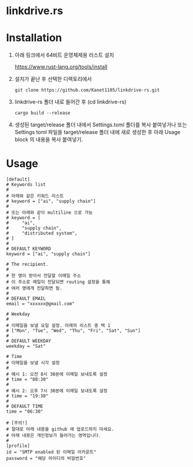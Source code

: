 # linkdrive.rs

# Installation

1. 아래 링크에서 64비트 운영체제용 러스트 설치

    https://www.rust-lang.org/tools/install 

2. 설치가 끝난 후 선택한 디렉토리에서

    ```git clone https://github.com/Kanet1105/linkdrive-rs.git```

3. linkdrive-rs 폴더 내로 들어간 후 (cd linkdrive-rs)

    ```cargo build --release```

4. 생성된 target/release 폴더 내에서 Settings.toml 폴더를 복사 
붙여넣거나 또는 Settings toml 파일을 target/release 폴더 내에 
새로 생성한 후 아래 Usage block 의 내용을 복사 붙여넣기.

# Usage

```
[default]
# Keywords list
# 
# 아래와 같은 키워드 리스트
# keyword = ["ai", "supply chain"]
# 
# 또는 아래와 같이 multiline 으로 가능
# keyword = [
#     "ai",
#     "supply chain",
#     "distributed system",
# ]
#
# DEFAULT KEYWORD
keyword = ["ai", "supply chain"]

# The recipient.
#
# 한 명이 받아서 전달할 이메일 주소
# 이 주소로 메일이 전달되면 routing 설정을 통해
# 여러 명에게 전달하면 됨.
#
# DEFAULT EMAIL
email = "xxxxxx@gmail.com"

# Weekday
# 
# 이메일을 보낼 요일 설정. 아래의 리스트 중 택 1
# ["Mon", "Tue", "Wed", "Thu", "Fri", "Sat", "Sun"]
#
# DEFAULT WEEKDAY
weekday = "Sat"

# Time
# 이메일을 보낼 시각 설정
#
# 예시 1: 오전 8시 30분에 이메일 보내도록 설정
# time = "08:30" 
#
# 예시 2: 오후 7시 30분에 이메일 보내도록 설정
# time = "19:30"
#
# DEFAULT TIME
time = "06:30"

# [주의!]
# 절대로 아래 내용을 github 에 업로드하지 마세요.
# 아래 내용은 개인정보가 들어가는 영역입니다.
#
[profile]
id = "SMTP enabled 된 이메일 어카운트"
password = "해당 아이디의 비밀번호"
```
